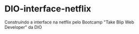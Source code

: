 # DIO-interface-netflix
 Construíndo a interface na netflix pelo Bootcamp "Take Blip Web Developer" da DIO
